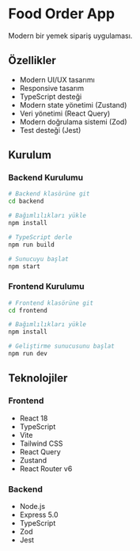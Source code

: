 # Food Order App

Modern bir yemek sipariş uygulaması.

## Özellikler

- Modern UI/UX tasarımı
- Responsive tasarım
- TypeScript desteği
- Modern state yönetimi (Zustand)
- Veri yönetimi (React Query)
- Modern doğrulama sistemi (Zod)
- Test desteği (Jest)

## Kurulum

### Backend Kurulumu

```bash
# Backend klasörüne git
cd backend

# Bağımlılıkları yükle
npm install

# TypeScript derle
npm run build

# Sunucuyu başlat
npm start
```

### Frontend Kurulumu

```bash
# Frontend klasörüne git
cd frontend

# Bağımlılıkları yükle
npm install

# Geliştirme sunucusunu başlat
npm run dev
```

## Teknolojiler

### Frontend
- React 18
- TypeScript
- Vite
- Tailwind CSS
- React Query
- Zustand
- React Router v6

### Backend
- Node.js
- Express 5.0
- TypeScript
- Zod
- Jest